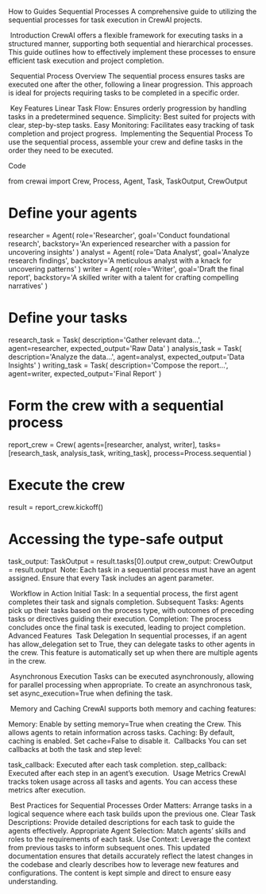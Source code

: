 How to Guides
Sequential Processes
A comprehensive guide to utilizing the sequential processes for task execution in CrewAI projects.

​
Introduction
CrewAI offers a flexible framework for executing tasks in a structured manner, supporting both sequential and hierarchical processes. This guide outlines how to effectively implement these processes to ensure efficient task execution and project completion.

​
Sequential Process Overview
The sequential process ensures tasks are executed one after the other, following a linear progression. This approach is ideal for projects requiring tasks to be completed in a specific order.

​
Key Features
Linear Task Flow: Ensures orderly progression by handling tasks in a predetermined sequence.
Simplicity: Best suited for projects with clear, step-by-step tasks.
Easy Monitoring: Facilitates easy tracking of task completion and project progress.
​
Implementing the Sequential Process
To use the sequential process, assemble your crew and define tasks in the order they need to be executed.

Code

from crewai import Crew, Process, Agent, Task, TaskOutput, CrewOutput

# Define your agents
researcher = Agent(
  role='Researcher',
  goal='Conduct foundational research',
  backstory='An experienced researcher with a passion for uncovering insights'
)
analyst = Agent(
  role='Data Analyst',
  goal='Analyze research findings',
  backstory='A meticulous analyst with a knack for uncovering patterns'
)
writer = Agent(
  role='Writer',
  goal='Draft the final report',
  backstory='A skilled writer with a talent for crafting compelling narratives'
)

# Define your tasks
research_task = Task(
  description='Gather relevant data...', 
  agent=researcher, 
  expected_output='Raw Data'
)
analysis_task = Task(
  description='Analyze the data...', 
  agent=analyst, 
  expected_output='Data Insights'
)
writing_task = Task(
  description='Compose the report...', 
  agent=writer, 
  expected_output='Final Report'
)

# Form the crew with a sequential process
report_crew = Crew(
  agents=[researcher, analyst, writer],
  tasks=[research_task, analysis_task, writing_task],
  process=Process.sequential
)

# Execute the crew
result = report_crew.kickoff()

# Accessing the type-safe output
task_output: TaskOutput = result.tasks[0].output
crew_output: CrewOutput = result.output
​
Note:
Each task in a sequential process must have an agent assigned. Ensure that every Task includes an agent parameter.

​
Workflow in Action
Initial Task: In a sequential process, the first agent completes their task and signals completion.
Subsequent Tasks: Agents pick up their tasks based on the process type, with outcomes of preceding tasks or directives guiding their execution.
Completion: The process concludes once the final task is executed, leading to project completion.
​
Advanced Features
​
Task Delegation
In sequential processes, if an agent has allow_delegation set to True, they can delegate tasks to other agents in the crew. This feature is automatically set up when there are multiple agents in the crew.

​
Asynchronous Execution
Tasks can be executed asynchronously, allowing for parallel processing when appropriate. To create an asynchronous task, set async_execution=True when defining the task.

​
Memory and Caching
CrewAI supports both memory and caching features:

Memory: Enable by setting memory=True when creating the Crew. This allows agents to retain information across tasks.
Caching: By default, caching is enabled. Set cache=False to disable it.
​
Callbacks
You can set callbacks at both the task and step level:

task_callback: Executed after each task completion.
step_callback: Executed after each step in an agent’s execution.
​
Usage Metrics
CrewAI tracks token usage across all tasks and agents. You can access these metrics after execution.

​
Best Practices for Sequential Processes
Order Matters: Arrange tasks in a logical sequence where each task builds upon the previous one.
Clear Task Descriptions: Provide detailed descriptions for each task to guide the agents effectively.
Appropriate Agent Selection: Match agents’ skills and roles to the requirements of each task.
Use Context: Leverage the context from previous tasks to inform subsequent ones.
This updated documentation ensures that details accurately reflect the latest changes in the codebase and clearly describes how to leverage new features and configurations. The content is kept simple and direct to ensure easy understanding.

